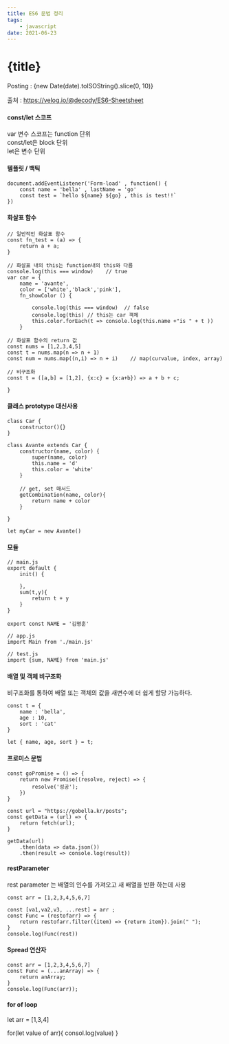 ```yaml
---
title: ES6 문법 정리
tags: 
    - javascript
date: 2021-06-23
---
```

# {title}
Posting : {new Date(date).toISOString().slice(0, 10)}

<div class="markdown-body">

출처 : https://velog.io/@decody/ES6-Sheetsheet

#### const/let 스코프 ####
var 변수 스코프는 function 단위   
const/let은 block 단위    
let은 변수 단위   

#### 템플릿 / 백틱 ####
```
document.addEventListener('Form-load' , function() {
    const name = 'bella' , lastName = 'go'
    const test = `hello ${name} ${go} , this is test!!`
})
```


#### 화살표 함수 ####
```
// 일반적인 화살표 함수
const fn_test = (a) => {
    return a + a;
}

// 화살표 내의 this는 function내의 this와 다름
console.log(this === window)    // true
var car = {
    name = 'avante',
    color = ['white','black','pink'],
    fn_showColor () {

        console.log(this === window)  // false
        console.log(this) // this는 car 객체
        this.color.forEach(t => console.log(this.name +"is " + t )) 
    }

// 화살표 함수의 return 값
const nums = [1,2,3,4,5]
const t = nums.map(n => n + 1)
const num = nums.map((n,i) => n + i)    // map(curvalue, index, array)

// 비구조화 
const t = ([a,b] = [1,2], {x:c} = {x:a+b}) => a + b + c;

}
```

#### 클래스 prototype 대신사용 ####
```
class Car {
    constructor(){}
}

class Avante extends Car {
    constructor(name, color) {
        super(name, color)
        this.name = 'd'
        this.color = 'white'
    }

    // get, set 매서드
    getCombination(name, color){
        return name + color
    }

}

let myCar = new Avante()
```

#### 모듈 ####
```
// main.js
export default {
    init() {
        
    },
    sum(t,y){
        return t + y
    }
}

export const NAME = '김명훈'

// app.js
import Main from './main.js'

// test.js
import {sum, NAME} from 'main.js'
```


#### 배열 및 객체 비구조화 ####
비구조화를 통하여 배열 또는 객체의 값을 새변수에 더 쉽게 할당 가능하다.   
```
const t = {
    name : 'bella',
    age : 10, 
    sort : 'cat'
}

let { name, age, sort } = t;

```

#### 프로미스 문법 ####
```
const goPromise = () => {
    return new Promise((resolve, reject) => {
        resolve('성공');
    })
}

const url = "https://gobella.kr/posts";
const getData = (url) => {
    return fetch(url);
}

getData(url)
    .then(data => data.json())
    .then(result => console.log(result))
```

#### restParameter ####
rest parameter 는 배열의 인수를 가져오고 새 배열을 반환 하는데 사용   

```
const arr = [1,2,3,4,5,6,7]

const [va1,va2,v3, ...rest] = arr ;
const Func = (restofarr) => {
    return restofarr.filter((item) => {return item}).join(" ");
}
console.log(Func(rest))

```
#### Spread 연산자 ####
```
const arr = [1,2,3,4,5,6,7]
const Func = (...anArray) => {
    return anArray;
}
console.log(Func(arr));
```

#### for of loop ####

let arr = [1,3,4]

for(let value of arr){
    consol.log(value)
}

</div>